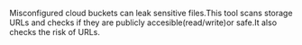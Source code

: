 Misconfigured cloud buckets can leak sensitive files.This tool scans storage URLs and checks if they are publicly accesible(read/write)or safe.It also checks the risk of URLs.
